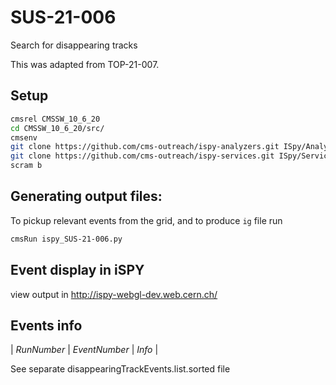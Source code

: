 # SUS-21-006

Search for disappearing tracks

This was adapted from TOP-21-007.

## Setup
```bash
cmsrel CMSSW_10_6_20
cd CMSSW_10_6_20/src/
cmsenv
git clone https://github.com/cms-outreach/ispy-analyzers.git ISpy/Analyzers
git clone https://github.com/cms-outreach/ispy-services.git ISpy/Services
scram b
```

## Generating output files:

To pickup relevant events from the grid, and to produce `ig` file run
```bash
cmsRun ispy_SUS-21-006.py
```

## Event display in iSPY

view output in http://ispy-webgl-dev.web.cern.ch/


## Events info

| *RunNumber* | *EventNumber* | *Info* |

See separate disappearingTrackEvents.list.sorted file
